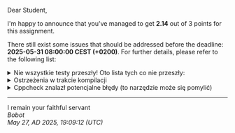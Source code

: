 Dear Student,

I'm happy to announce that you've managed to get **2.14** out of 3 points for this assignment.

There still exist some issues that should be addressed before the deadline: **2025-05-31 08:00:00 CEST (+0200)**. For further details, please refer to the following list:

<details><summary>Nie wszystkie testy przeszły! Oto lista tych co nie przeszły:</summary>1.&nbsp;CommandsParserSystemTester.executingOurProgramWithoutAnyInput_expectedNoOutput<br>2.&nbsp;CommandsParserSystemTester.testInvalidCommand<br>3.&nbsp;CommandsParserSystemTester/CommandsParserSystemTester.testVariousScenariosUsingInputAndOutputFiles/0<br>4.&nbsp;CommandsParserSystemTester/CommandsParserSystemTester.testVariousScenariosUsingInputAndOutputFiles/1<br>5.&nbsp;CommandsParserSystemTester/CommandsParserSystemTester.testVariousScenariosUsingInputAndOutputFiles/2<br>6.&nbsp;CommandsParserSystemTester/CommandsParserSystemTester.testVariousScenariosUsingInputAndOutputFiles/3</details>
<details><summary>Ostrzeżenia w trakcie kompilacji</summary>/tmp/tmpuqn3v2gn/student/unit_tests/objectUniqueListTest.cpp:&nbsp;In&nbsp;member&nbsp;function&nbsp;‘virtual&nbsp;void&nbsp;ObjectListTester_assignmentOperatorMoving_expectedAllElementsMoved_Test::TestBody()’:<br>/tmp/tmpuqn3v2gn/student/unit_tests/objectUniqueListTest.cpp:497:13:&nbsp;warning:&nbsp;moving&nbsp;‘myList1’&nbsp;of&nbsp;type&nbsp;‘ObjectList’&nbsp;to&nbsp;itself&nbsp;[-Wself-move]<br>&nbsp;&nbsp;497&nbsp;|&nbsp;&nbsp;&nbsp;&nbsp;&nbsp;myList1&nbsp;=&nbsp;std::move(myList1);<br>&nbsp;&nbsp;&nbsp;&nbsp;&nbsp;&nbsp;|&nbsp;&nbsp;&nbsp;&nbsp;&nbsp;~~~~~~~~^~~~~~~~~~~~~~~~~~~~<br>/tmp/tmpuqn3v2gn/student/unit_tests/objectUniqueListTest.cpp:497:13:&nbsp;note:&nbsp;remove&nbsp;‘std::move’&nbsp;call<br>Consolidate&nbsp;compiler&nbsp;generated&nbsp;dependencies&nbsp;of&nbsp;target&nbsp;gtest<br>Consolidate&nbsp;compiler&nbsp;generated&nbsp;dependencies&nbsp;of&nbsp;target&nbsp;gtest_main<br></details>
<details><summary>Cppcheck znalazł potencjalne błędy (to narzędzie może się pomylić)</summary>/tmp/tmpuqn3v2gn/student/doubleObject.h:9:5:&nbsp;warning:&nbsp;Class&nbsp;'DoubleObject'&nbsp;has&nbsp;a&nbsp;constructor&nbsp;with&nbsp;1&nbsp;argument&nbsp;that&nbsp;is&nbsp;not&nbsp;explicit.&nbsp;[noExplicitConstructor]<br>&nbsp;&nbsp;&nbsp;&nbsp;DoubleObject(int&nbsp;dn):&nbsp;doubleNum(dn){}<br>&nbsp;&nbsp;&nbsp;&nbsp;^<br>/tmp/tmpuqn3v2gn/student/intObject.h:13:5:&nbsp;warning:&nbsp;Class&nbsp;'IntObject'&nbsp;has&nbsp;a&nbsp;constructor&nbsp;with&nbsp;1&nbsp;argument&nbsp;that&nbsp;is&nbsp;not&nbsp;explicit.&nbsp;[noExplicitConstructor]<br>&nbsp;&nbsp;&nbsp;&nbsp;IntObject(int&nbsp;n):&nbsp;num(n){}<br>&nbsp;&nbsp;&nbsp;&nbsp;^<br>/tmp/tmpuqn3v2gn/student/objectlist.h:55:9:&nbsp;warning:&nbsp;Struct&nbsp;'iterator'&nbsp;has&nbsp;a&nbsp;constructor&nbsp;with&nbsp;1&nbsp;argument&nbsp;that&nbsp;is&nbsp;not&nbsp;explicit.&nbsp;[noExplicitConstructor]<br>&nbsp;&nbsp;&nbsp;&nbsp;&nbsp;&nbsp;&nbsp;&nbsp;iterator(Node*&nbsp;ptr):&nbsp;ptrNode(ptr)&nbsp;{}<br>&nbsp;&nbsp;&nbsp;&nbsp;&nbsp;&nbsp;&nbsp;&nbsp;^<br>/tmp/tmpuqn3v2gn/student/stringObject.h:14:5:&nbsp;warning:&nbsp;Class&nbsp;'StringObject'&nbsp;has&nbsp;a&nbsp;constructor&nbsp;with&nbsp;1&nbsp;argument&nbsp;that&nbsp;is&nbsp;not&nbsp;explicit.&nbsp;[noExplicitConstructor]<br>&nbsp;&nbsp;&nbsp;&nbsp;StringObject(std::string&nbsp;txt):&nbsp;text(std::move(txt)){}<br>&nbsp;&nbsp;&nbsp;&nbsp;^<br>/tmp/tmpuqn3v2gn/student/main.cpp:80:29:&nbsp;warning:&nbsp;Consider&nbsp;using&nbsp;std::accumulate&nbsp;algorithm&nbsp;instead&nbsp;of&nbsp;a&nbsp;raw&nbsp;loop.&nbsp;[useStlAlgorithm]<br>&nbsp;&nbsp;&nbsp;&nbsp;&nbsp;&nbsp;&nbsp;&nbsp;&nbsp;&nbsp;&nbsp;&nbsp;&nbsp;&nbsp;&nbsp;&nbsp;&nbsp;&nbsp;&nbsp;&nbsp;&nbsp;&nbsp;&nbsp;&nbsp;acc&nbsp;+=&nbsp;p-&gt;num;<br>&nbsp;&nbsp;&nbsp;&nbsp;&nbsp;&nbsp;&nbsp;&nbsp;&nbsp;&nbsp;&nbsp;&nbsp;&nbsp;&nbsp;&nbsp;&nbsp;&nbsp;&nbsp;&nbsp;&nbsp;&nbsp;&nbsp;&nbsp;&nbsp;&nbsp;&nbsp;&nbsp;&nbsp;^<br>/tmp/tmpuqn3v2gn/student/main.cpp:87:29:&nbsp;warning:&nbsp;Consider&nbsp;using&nbsp;std::accumulate&nbsp;algorithm&nbsp;instead&nbsp;of&nbsp;a&nbsp;raw&nbsp;loop.&nbsp;[useStlAlgorithm]<br>&nbsp;&nbsp;&nbsp;&nbsp;&nbsp;&nbsp;&nbsp;&nbsp;&nbsp;&nbsp;&nbsp;&nbsp;&nbsp;&nbsp;&nbsp;&nbsp;&nbsp;&nbsp;&nbsp;&nbsp;&nbsp;&nbsp;&nbsp;&nbsp;acc&nbsp;+=&nbsp;p-&gt;doubleNum;<br>&nbsp;&nbsp;&nbsp;&nbsp;&nbsp;&nbsp;&nbsp;&nbsp;&nbsp;&nbsp;&nbsp;&nbsp;&nbsp;&nbsp;&nbsp;&nbsp;&nbsp;&nbsp;&nbsp;&nbsp;&nbsp;&nbsp;&nbsp;&nbsp;&nbsp;&nbsp;&nbsp;&nbsp;^<br>/tmp/tmpuqn3v2gn/student/main.cpp:95:29:&nbsp;warning:&nbsp;Consider&nbsp;using&nbsp;std::accumulate&nbsp;algorithm&nbsp;instead&nbsp;of&nbsp;a&nbsp;raw&nbsp;loop.&nbsp;[useStlAlgorithm]<br>&nbsp;&nbsp;&nbsp;&nbsp;&nbsp;&nbsp;&nbsp;&nbsp;&nbsp;&nbsp;&nbsp;&nbsp;&nbsp;&nbsp;&nbsp;&nbsp;&nbsp;&nbsp;&nbsp;&nbsp;&nbsp;&nbsp;&nbsp;&nbsp;acc&nbsp;+=&nbsp;p-&gt;complex;<br>&nbsp;&nbsp;&nbsp;&nbsp;&nbsp;&nbsp;&nbsp;&nbsp;&nbsp;&nbsp;&nbsp;&nbsp;&nbsp;&nbsp;&nbsp;&nbsp;&nbsp;&nbsp;&nbsp;&nbsp;&nbsp;&nbsp;&nbsp;&nbsp;&nbsp;&nbsp;&nbsp;&nbsp;^<br>/tmp/tmpuqn3v2gn/student/objectlist.cpp:35:0:&nbsp;warning:&nbsp;Consider&nbsp;using&nbsp;std::any_of&nbsp;algorithm&nbsp;instead&nbsp;of&nbsp;a&nbsp;raw&nbsp;loop.&nbsp;[useStlAlgorithm]<br>&nbsp;&nbsp;&nbsp;&nbsp;&nbsp;&nbsp;&nbsp;&nbsp;if&nbsp;(o&nbsp;==&nbsp;obj)<br>^<br>/tmp/tmpuqn3v2gn/student/objectlist.cpp:40:0:&nbsp;warning:&nbsp;The&nbsp;function&nbsp;'push_front'&nbsp;is&nbsp;never&nbsp;used.&nbsp;[unusedFunction]<br>void&nbsp;ObjectList::push_front(value_type*&nbsp;newObject)&nbsp;{<br>^<br>/tmp/tmpuqn3v2gn/student/objectlist.cpp:109:0:&nbsp;warning:&nbsp;The&nbsp;function&nbsp;'reverse'&nbsp;is&nbsp;never&nbsp;used.&nbsp;[unusedFunction]<br>void&nbsp;ObjectList::reverse()&nbsp;noexcept&nbsp;{<br>^<br>/tmp/tmpuqn3v2gn/student/objectlist.cpp:142:0:&nbsp;warning:&nbsp;The&nbsp;function&nbsp;'erase_after'&nbsp;is&nbsp;never&nbsp;used.&nbsp;[unusedFunction]<br>void&nbsp;ObjectList::erase_after(iterator&nbsp;position)&nbsp;{<br>^<br></details>

-----------
I remain your faithful servant\
_Bobot_\
_May 27, AD 2025, 19:09:12 (UTC)_